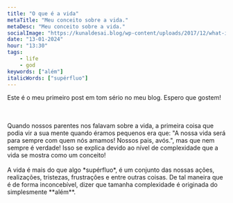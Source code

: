 ```yaml
---
title: "O que é a vida"
metaTitle: "Meu conceito sobre a vida."
metaDesc: "Meu conceito sobre a vida."
socialImage: "https://kunaldesai.blog/wp-content/uploads/2017/12/what-is-life.png"
date: "13-01-2024"
hour: "13:30"
tags:
    - life
    - god
keywords: ["além"]
italicWords: ["supérfluo"]  
---
```


Este é o meu primeiro post em tom sério no meu blog. Espero que gostem!

<br>
<br>
Quando nossos parentes nos falavam sobre a vida, a primeira coisa que podia vir a sua mente quando éramos pequenos era que: "A nossa vida será para sempre com quem nós amamos! Nossos pais, avós.", mas que nem sempre é verdade! Isso se explica devido ao nível de complexidade que a vida se mostra como um conceito!
<br><br>
A vida é mais do que algo *supérfluo*, é um conjunto das nossas ações, realizações, tristezas, frustrações e entre outras coisas. De tal maneira que é de forma inconcebível, dizer que tamanha complexidade é originada do simplesmente **além**.